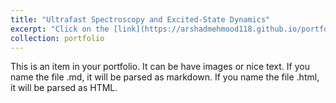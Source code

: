 ```yaml
---
title: "Ultrafast Spectroscopy and Excited-State Dynamics"
excerpt: "Click on the [link](https://arshadmehmood118.github.io/portfolio/portfolio-1/) above to read more. <br/><br/><img src='/images/Ultrafast.png'>"
collection: portfolio
---
```


This is an item in your portfolio. It can be have images or nice text. If you name the file .md, it will be parsed as markdown. If you name the file .html, it will be parsed as HTML. 
